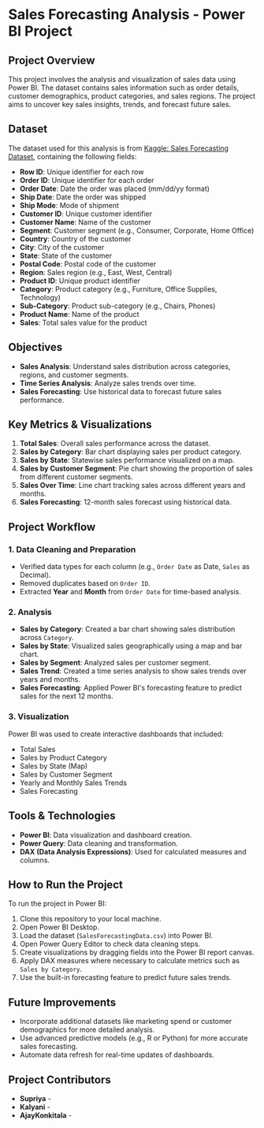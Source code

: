 # Sales Forecasting Analysis - Power BI Project

## Project Overview
This project involves the analysis and visualization of sales data using Power BI. The dataset contains sales information such as order details, customer demographics, product categories, and sales regions. The project aims to uncover key sales insights, trends, and forecast future sales.

## Dataset
The dataset used for this analysis is from [Kaggle: Sales Forecasting Dataset](https://www.kaggle.com/datasets/rohitsahoo/sales-forecasting), containing the following fields:
- **Row ID**: Unique identifier for each row
- **Order ID**: Unique identifier for each order
- **Order Date**: Date the order was placed (mm/dd/yy format)
- **Ship Date**: Date the order was shipped
- **Ship Mode**: Mode of shipment
- **Customer ID**: Unique customer identifier
- **Customer Name**: Name of the customer
- **Segment**: Customer segment (e.g., Consumer, Corporate, Home Office)
- **Country**: Country of the customer
- **City**: City of the customer
- **State**: State of the customer
- **Postal Code**: Postal code of the customer
- **Region**: Sales region (e.g., East, West, Central)
- **Product ID**: Unique product identifier
- **Category**: Product category (e.g., Furniture, Office Supplies, Technology)
- **Sub-Category**: Product sub-category (e.g., Chairs, Phones)
- **Product Name**: Name of the product
- **Sales**: Total sales value for the product

## Objectives
- **Sales Analysis**: Understand sales distribution across categories, regions, and customer segments.
- **Time Series Analysis**: Analyze sales trends over time.
- **Sales Forecasting**: Use historical data to forecast future sales performance.

## Key Metrics & Visualizations
1. **Total Sales**: Overall sales performance across the dataset.
2. **Sales by Category**: Bar chart displaying sales per product category.
3. **Sales by State**: Statewise sales performance visualized on a map.
4. **Sales by Customer Segment**: Pie chart showing the proportion of sales from different customer segments.
5. **Sales Over Time**: Line chart tracking sales across different years and months.
6. **Sales Forecasting**: 12-month sales forecast using historical data.

## Project Workflow
### 1. Data Cleaning and Preparation
- Verified data types for each column (e.g., `Order Date` as Date, `Sales` as Decimal).
- Removed duplicates based on `Order ID`.
- Extracted **Year** and **Month** from `Order Date` for time-based analysis.

### 2. Analysis
- **Sales by Category**: Created a bar chart showing sales distribution across `Category`.
- **Sales by State**: Visualized sales geographically using a map and bar chart.
- **Sales by Segment**: Analyzed sales per customer segment.
- **Sales Trend**: Created a time series analysis to show sales trends over years and months.
- **Sales Forecasting**: Applied Power BI's forecasting feature to predict sales for the next 12 months.

### 3. Visualization
Power BI was used to create interactive dashboards that included:
- Total Sales
- Sales by Product Category
- Sales by State (Map)
- Sales by Customer Segment
- Yearly and Monthly Sales Trends
- Sales Forecasting

## Tools & Technologies
- **Power BI**: Data visualization and dashboard creation.
- **Power Query**: Data cleaning and transformation.
- **DAX (Data Analysis Expressions)**: Used for calculated measures and columns.

## How to Run the Project
To run the project in Power BI:
1. Clone this repository to your local machine.
2. Open Power BI Desktop.
3. Load the dataset (`SalesForecastingData.csv`) into Power BI.
4. Open Power Query Editor to check data cleaning steps.
5. Create visualizations by dragging fields into the Power BI report canvas.
6. Apply DAX measures where necessary to calculate metrics such as `Sales by Category`.
7. Use the built-in forecasting feature to predict future sales trends.

## Future Improvements
- Incorporate additional datasets like marketing spend or customer demographics for more detailed analysis.
- Use advanced predictive models (e.g., R or Python) for more accurate sales forecasting.
- Automate data refresh for real-time updates of dashboards.

## Project Contributors
- **Supriya** - 
- **Kalyani** - 
- **AjayKonkitala** - 
